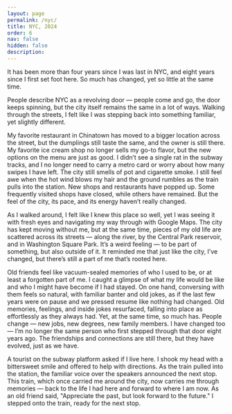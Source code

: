 ```yaml
---
layout: page
permalink: /nyc/
title: NYC, 2024
order: 6
nav: false
hidden: false
description: 
---
```


It has been more than four years since I was last in NYC, and eight years since I first set foot here. So much has changed, yet so little at the same time.

People describe NYC as a revolving door — people come and go, the door keeps spinning, but the city itself remains the same in a lot of ways. Walking through the streets, I felt like I was stepping back into something familiar, yet slightly different.

My favorite restaurant in Chinatown has moved to a bigger location across the street, but the dumplings still taste the same, and the owner is still there. My favorite ice cream shop no longer sells my go-to flavor, but the new options on the menu are just as good. I didn’t see a single rat in the subway tracks, and I no longer need to carry a metro card or worry about how many swipes I have left. The city still smells of pot and cigarette smoke. I still feel awe when the hot wind blows my hair and the ground rumbles as the train pulls into the station. New shops and restaurants have popped up. Some frequently visited shops have closed, while others have remained. But the feel of the city, its pace, and its energy haven’t really changed.

As I walked around, I felt like I knew this place so well, yet I was seeing it with fresh eyes and navigating my way through with Google Maps. The city has kept moving without me, but at the same time, pieces of my old life are scattered across its streets — along the river, by the Central Park reservoir, and in Washington Square Park. It’s a weird feeling — to be part of something, but also outside of it. It reminded me that just like the city, I’ve changed, but there’s still a part of me that’s rooted here.

Old friends feel like vacuum-sealed memories of who I used to be, or at least a forgotten part of me. I caught a glimpse of what my life would be like and who I might have become if I had stayed. On one hand, conversing with them feels so natural, with familiar banter and old jokes, as if the last few years were on pause and we pressed resume like nothing had changed. Old memories, feelings, and inside jokes resurfaced, falling into place as effortlessly as they always had. Yet, at the same time, so much has. People change — new jobs, new degrees, new family members. I have changed too — I’m no longer the same person who first stepped through that door eight years ago. The friendships and connections are still there, but they have evolved, just as we have. 

A tourist on the subway platform asked if I live here. I shook my head with a bittersweet smile and offered to help with directions. As the train pulled into the station, the familiar voice over the speakers announced the next stop. This train, which once carried me around the city, now carries me through memories — back to the life I had here and forward to where I am now. As an old friend said, "Appreciate the past, but look forward to the future." I stepped onto the train, ready for the next stop.
